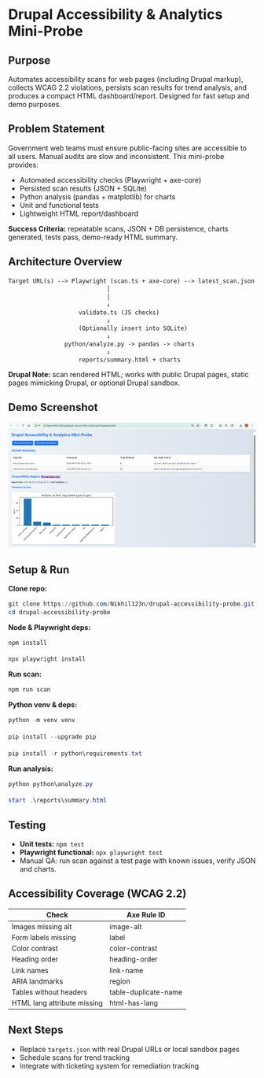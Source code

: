 
# Drupal Accessibility & Analytics Mini-Probe

## Purpose
Automates accessibility scans for web pages (including Drupal markup), collects WCAG 2.2 violations, persists scan results for trend analysis, and produces a compact HTML dashboard/report. Designed for fast setup and demo purposes.

## Problem Statement
Government web teams must ensure public-facing sites are accessible to all users. Manual audits are slow and inconsistent. This mini-probe provides:

- Automated accessibility checks (Playwright + axe-core)
- Persisted scan results (JSON + SQLite)
- Python analysis (pandas + matplotlib) for charts
- Unit and functional tests
- Lightweight HTML report/dashboard

**Success Criteria:** repeatable scans, JSON + DB persistence, charts generated, tests pass, demo-ready HTML summary.

## Architecture Overview

```
Target URL(s) --> Playwright (scan.ts + axe-core) --> latest_scan.json
                            │
                            │
                            ↓                            
                    validate.ts (JS checks)
                            ↓
                    (Optionally insert into SQLite)
                            ↓
                python/analyze.py -> pandas -> charts
                            ↓
                    reports/summary.html + charts
```

**Drupal Note:** scan rendered HTML; works with public Drupal pages, static pages mimicking Drupal, or optional Drupal sandbox.

## Demo Screenshot
![Accessibility Dashboard](screenshot.png)

## Setup & Run

**Clone repo:**
```powershell
git clone https://github.com/Nikhil123n/drupal-accessibility-probe.git
cd drupal-accessibility-probe
```

**Node & Playwright deps:**
```powershell
npm install

npx playwright install
```

**Run scan:**
```powershell
npm run scan
```

**Python venv & deps:**
```powershell
python -m venv venv

pip install --upgrade pip

pip install -r python\requirements.txt
```

**Run analysis:**
```powershell
python python\analyze.py

start .\reports\summary.html
```

## Testing

- **Unit tests:** `npm test`  
- **Playwright functional:** `npx playwright test`  
- Manual QA: run scan against a test page with known issues, verify JSON and charts.

## Accessibility Coverage (WCAG 2.2)

| Check | Axe Rule ID |
|-------|-------------|
| Images missing alt | image-alt |
| Form labels missing | label |
| Color contrast | color-contrast |
| Heading order | heading-order |
| Link names | link-name |
| ARIA landmarks | region |
| Tables without headers | table-duplicate-name |
| HTML lang attribute missing | html-has-lang |


## Next Steps
- Replace `targets.json` with real Drupal URLs or local sandbox pages  
- Schedule scans for trend tracking  
- Integrate with ticketing system for remediation tracking  



